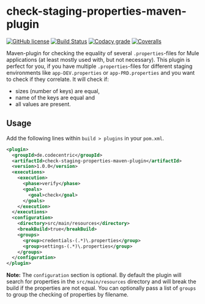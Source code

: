 # check-staging-properties-maven-plugin
[![GitHub license](https://img.shields.io/badge/license-Apache%202-blue.svg)](https://raw.githubusercontent.com/codecentric/check-staging-properties-maven-plugin/master/LICENSE)
[![Build Status](https://travis-ci.org/codecentric/check-staging-properties-maven-plugin.svg?branch=master)](https://travis-ci.org/codecentric/check-staging-properties-maven-plugin)
[![Codacy grade](https://img.shields.io/codacy/grade/8fd7bac6edac417a8451387286fe6917.svg)](https://www.codacy.com/app/britter/check-staging-properties-maven-plugin/dashboard)
[![Coveralls](https://img.shields.io/coveralls/codecentric/check-staging-properties-maven-plugin.svg)](https://coveralls.io/github/codecentric/check-staging-properties-maven-plugin)

Maven-plugin for checking the equality of several `.properties`-files for Mule applications (at least mostly used with, but not necessary). This plugin is perfect for you, if you have multiple `.properties`-files for different staging environments like `app-DEV.properties` or `app-PRD.properties` and you want to check if they correlate. It will check if:

- sizes (number of keys) are equal,
- name of the keys are equal and
- all values are present.

## Usage

Add the following lines within `build > plugins` in your `pom.xml`.

```xml
<plugin>
  <groupId>de.codecentric</groupId>
  <artifactId>check-staging-properties-maven-plugin</artifactId>
  <version>1.0.0</version>
  <executions>
    <execution>
      <phase>verify</phase>
      <goals>
        <goal>check</goal>
      </goals>
    </execution>
  </executions>
  <configuration>
    <directory>src/main/resources</directory>
    <breakBuild>true</breakBuild>
    <groups>
      <group>credentials-(.*)\.properties</group>
      <group>settings-(.*)\.properties</group>
    </groups>
  </configuration>
</plugin>
```

**Note:** The `configuration` section is optional. By default the plugin will search for properties in the `src/main/resources` directory and will break the build if the properties are not equal. You can optionally pass a list of `groups` to group the checking of properties by filename.
